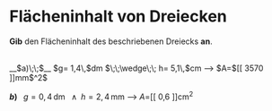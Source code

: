 <!--
version:  0.0.1

language: de


@style
input {
    text-align: center;
}

.flex-container {
    display: flex;
    flex-wrap: wrap;
    align-items: stretch;
    gap: 20px;
}

.flex-child {
    flex: 1;
    min-width: 350px;
    margin-right: 20px;
}

@media (max-width: 400px) {
    .flex-child {
        flex: 100%;
        margin-right: 0;
    }
}
@end

formula: \carry   \textcolor{red}{\scriptsize #1}
formula: \digit   \rlap{\carry{#1}}\phantom{#2}#2
formula: \permil  \text{‰}

import: https://raw.githubusercontent.com/LiaTemplates/Tikz-Jax/main/README.md

script: https://cdn.jsdelivr.net/gh/LiaTemplates/Tikz-Jax@main/dist/index.js


tags: Dreiecke, Länge, Fläche, Dezimalzahlen, Einheiten, leicht, normal, Angeben

comment: Berechne den Flächeninhalt einer dreieckigen Fläche in Dezimalzahlen. Achte auf die Einheiten.

author: Martin Lommatzsch

-->




# Flächeninhalt von Dreiecken


**Gib** den Flächeninhalt des beschriebenen Dreiecks **an**.

<br>


<section class="flex-container">

<div class="flex-child">
__$a)\;\;$__ $g= 1,4\,$dm $\;\;\wedge\;\; h= 5,1\,$cm
--> $A=$[[  3570  ]]mm$^2$

<br>
</div>

<div class="flex-child">

__$b)\;\;$__ $g= 0,4\,$dm $\;\;\wedge\;\; h= 2,4\,$mm
--> $A=$[[   0,6   ]]cm$^2$



</div>

</section>





<br>
<br>
<br>
<br>
<br>